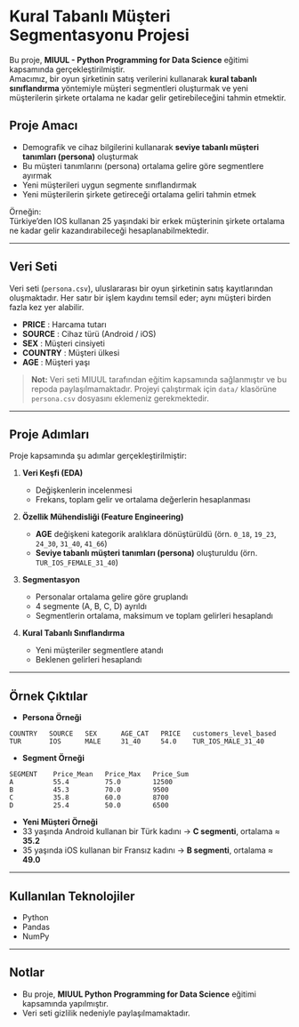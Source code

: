 # Kural Tabanlı Müşteri Segmentasyonu Projesi

Bu proje, **MIUUL - Python Programming for Data Science** eğitimi kapsamında gerçekleştirilmiştir.  
Amacımız, bir oyun şirketinin satış verilerini kullanarak **kural tabanlı sınıflandırma** yöntemiyle müşteri segmentleri oluşturmak ve yeni müşterilerin şirkete ortalama ne kadar gelir getirebileceğini tahmin etmektir.  

## Proje Amacı
- Demografik ve cihaz bilgilerini kullanarak **seviye tabanlı müşteri tanımları (persona)** oluşturmak  
- Bu müşteri tanımlarını (persona) ortalama gelire göre segmentlere ayırmak  
- Yeni müşterileri uygun segmente sınıflandırmak  
- Yeni müşterilerin şirkete getireceği ortalama geliri tahmin etmek  

Örneğin:  
Türkiye’den IOS kullanan 25 yaşındaki bir erkek müşterinin şirkete ortalama ne kadar gelir kazandırabileceği hesaplanabilmektedir.  

---

## Veri Seti
Veri seti (`persona.csv`), uluslararası bir oyun şirketinin satış kayıtlarından oluşmaktadır. Her satır bir işlem kaydını temsil eder; aynı müşteri birden fazla kez yer alabilir.  

- **PRICE** : Harcama tutarı  
- **SOURCE** : Cihaz türü (Android / iOS)  
- **SEX** : Müşteri cinsiyeti  
- **COUNTRY** : Müşteri ülkesi  
- **AGE** : Müşteri yaşı  

> **Not:** Veri seti MIUUL tarafından eğitim kapsamında sağlanmıştır ve bu repoda paylaşılmamaktadır. Projeyi çalıştırmak için `data/` klasörüne `persona.csv` dosyasını eklemeniz gerekmektedir.  

---

## Proje Adımları
Proje kapsamında şu adımlar gerçekleştirilmiştir:  

1. **Veri Keşfi (EDA)**  
   - Değişkenlerin incelenmesi  
   - Frekans, toplam gelir ve ortalama değerlerin hesaplanması  

2. **Özellik Mühendisliği (Feature Engineering)**  
   - **AGE** değişkeni kategorik aralıklara dönüştürüldü (örn. `0_18`, `19_23`, `24_30`, `31_40`, `41_66`)  
   - **Seviye tabanlı müşteri tanımları (persona)** oluşturuldu (örn. `TUR_IOS_FEMALE_31_40`)  

3. **Segmentasyon**  
   - Personalar ortalama gelire göre gruplandı  
   - 4 segmente (A, B, C, D) ayrıldı  
   - Segmentlerin ortalama, maksimum ve toplam gelirleri hesaplandı  

4. **Kural Tabanlı Sınıflandırma**  
   - Yeni müşteriler segmentlere atandı  
   - Beklenen gelirleri hesaplandı  

---

## Örnek Çıktılar

- **Persona Örneği**  
```
COUNTRY   SOURCE   SEX      AGE_CAT   PRICE   customers_level_based
TUR       IOS      MALE     31_40     54.0    TUR_IOS_MALE_31_40
```

- **Segment Örneği**  
```
SEGMENT    Price_Mean   Price_Max   Price_Sum
A          55.4         75.0        12500
B          45.3         70.0        9500
C          35.8         60.0        8700
D          25.4         50.0        6500
```

- **Yeni Müşteri Örneği**  
- 33 yaşında Android kullanan bir Türk kadını → **C segmenti**, ortalama ≈ **35.2**  
- 35 yaşında iOS kullanan bir Fransız kadını → **B segmenti**, ortalama ≈ **49.0**  

---

## Kullanılan Teknolojiler
- Python  
- Pandas  
- NumPy  

---

## Notlar
- Bu proje, **MIUUL Python Programming for Data Science** eğitimi kapsamında yapılmıştır.  
- Veri seti gizlilik nedeniyle paylaşılmamaktadır.  
